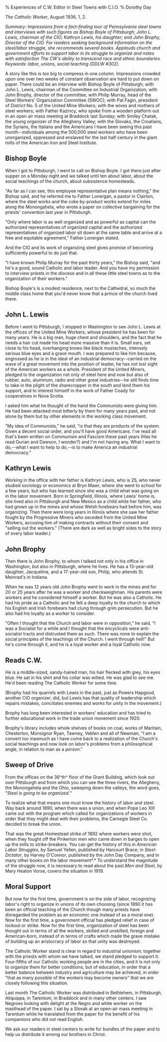 % Experiences of C.W. Editor in Steel Towns with C.I.O.
% Dorothy Day

*The Catholic Worker*, August 1936, 1, 2.

*Summary: Impressions from a fact-finding tour of Pennsylvania steel
towns and interviews with such figures as Bishop Boyle of Pittsburgh;
John L. Lewis, chairman of the CIO; Kathryn Lewis, his daughter; and
John Brophy, Director of the CIO. For readers seeking background
information on the steel/labor struggle, she recommends several books.
Applauds church and government efforts to support labor in its struggle
to organize and notes with satisfaction The *CW*'s ability to transcend
race and ethnic boundaries. Keywords: labor, unions, social teaching (DDLW \#302).*

A story like this is too big to compress in one column. Impressions
crowded upon one over two weeks of constant observation are hard to put
down on paper. There could be an interview with Bishop Boyle of
Pittsburgh; with John L. Lewis, chairman of the Committee on Industrial
Organization; with John Brophy, director of the committee; with Philip
Murray, head of the Steel Workers' Organization Committee (SWOC); with
Pat Fagin, president of District No. 5 of the United Mine Workers; with
the wives and mothers of steel workers; with Father Kazincy, who spoke
from a wooden platform out in an open air mass meeting at Braddock last
Sunday; with Smiley Chatak, the young organizer of the Allegheny Valley;
with the Slovaks, the Croatians, the Syrians, the Italians and the
Americans I have been seeing this past month--individuals among the
500,000 steel workers who have been unorganized, oppressed and enslaved
for the last half century in the giant mills of the American Iron and
Steel Institute.

Bishop Boyle
------------

When I got to Pittsburgh, I went to call on Bishop Boyle. I got there
just after supper on a Monday night and we talked until ten about labor,
about the social teachings of the church, about subsistence homesteads.

"As far as I can see, this employee representative plan means nothing,"
the Bishop said, and he referred me to Father Lonergan, a pastor in
Clairton, where the steel works and the coke by-product works extend for
miles along the Monongahela, who wrote a paper on collective bargaining
for the priests' convention last year in Pittsburgh.

"Only where labor is as well organized and as powerful as capital can
the authorized representatives of organized capital and the authorized
representatives of organized labor sit down at the same table and arrive
at a free and equitable agreement," Father Lonergan stated.

And the CIO and its work of organizing steel gives promise of becoming
sufficiently powerful to do just that.

"I have known Philip Murray for the past thirty years," the Bishop said,
"and he's a good, sound Catholic and labor leader. And you have my
permission to interview priests in the diocese and in all these little
steel towns as to the organization of their workers."

Bishop Boyle's is a modest residence, next to the Cathedral, so much the
middle class home that you'd never know that a prince of the church
lived there.

John L. Lewis
-------------

Before I went to Pittsburgh, I stopped in Washington to see John L.
Lewis at the offices of the United Mine Workers, whose president he has
been for many years. He is a big man, huge chest and shoulders, and the
fact that he needs a hair cut made his head more massive than it is.
Small ears, set close to his head, overhanging brows like black
mustaches, intensely serious blue eyes and a grave mouth. I was prepared
to like him because, engrossed as he is in the ideal of an industrial
democracy--carried on the wave of a great movement into the position of
leader, he has not lost sight of the American workers as a whole.
President of the United Miners, pledged to the organization not only of
steel here and now but also of rubber, auto, aluminum, radio and other
great industries--he still finds time to take in the plight of the
sharecropper in the south and lend them his support, and to interest
himself in the work of Father Coady for cooperatives in Nova Scotia.

I asked him what he thought of the hand the Communists were giving him.
He had been attacked most bitterly by them for many years past, and not
alone by them but by other elements in the working class movement.

"My idea of Communists," he said, "is that they are products of the
system. Given a decent social order, and you'll have good Americans.
I've read all that's been written on Communism and Fascism these past
years (Has he read Gurian and Dawson, I wonder?) and I'm not having any.
What I want to do,--what I want to help to do,--is to make America an
industrial democracy."

Kathryn Lewis
-------------

Working in the office with her father is Kathryn Lewis, who is 25, who
never studied sociology or economics at Bryn Mawr, where she went to
school for a few years, but who has learned since she was a child what
was going on in the labor movement. Born in Springfield, Illinois, where
Lewis' home is, she lived also in Pittsburgh and New Mexico as a child
while her father, who had grown up in the mines and whose Welsh
forebears had before him, was organizing. Then there were long years in
Illinois where she saw her father fought by the Progressive Miners who
seceded from the United Mine Workers, accusing him of making contracts
without their consent and "selling out the workers." (There are dark as
well as bright sides to the story of every labor leader.)

John Brophy
-----------

Then there is John Brophy, to whom I talked not only in his office in
Washington, but also in Pittsburgh, where he lives. He has a 13-year-old
daughter, Jacqueline, and a 17-year-old son, Philip, who attends St.
Meinrad's in Indiana.

When he was 12 years old John Brophy went to work in the mines and for
20 or 25 years after he was a worker and checkweighman. His parents
were workers and he considered himself a worker. But he was also a
Catholic. He had his pride as a Catholic and he felt a deep loyalty to
the church to which his English and Irish forebears had clung through
grim persecution. But he also had his loyalty as a worker to consider.

"Often I thought that the Church and labor were in opposition," he said,
"I was a Socialist for a while and I thought that the encyclicals were
anti-socialist tracts and distrusted them as such. There was none to
explain the social principles of the teachings of the Church. I went
through hell!" But he's come through it, and he is a loyal worker and a
loyal Catholic now.

Reads C.W.
----------

He is a middle-sized, sandy-haired man, his hair flecked with grey, his
eyes blue. He sat in his shirt and his collar was wilted. He was glad to
see me. He'd been reading The Catholic Worker for some time.

(Brophy had his quarrels with Lewis in the past, just as Powers Hapgood,
another CIO organizer, did, but Lewis has that quality of leadership
which repairs mistakes, conciliates enemies and works for unity in the
movement.)

Brophy has long been interested in workers' education and has tried to
further educational work in the trade union movement since 1920.

Brophy's library includes whole shelves of books on coal, works of
Maritain, Chesterton, Monsignor Ryan, Tawney, Veblen and all of Newman,
"I am a convert too inasmuch as I have come back to a realization of the
Church's social teachings and now look on labor's problems from a
philosophical angle, in relation to man as a *person*."

Sweep of Drive
--------------

From the offices on the 36^th^ floor of the Grant Building, which look
out over Pittsburgh and from which you can see the three rivers, the
Allegheny, the Monongahela and the Ohio, sweeping down the valleys, the
word goes, "*Steel is going to be organized.*"

To realize what that means one must know the history of labor and steel.
Way back around 1890, when there was a union, and when Pope Leo XIII
came out with the program which called for organizations of workers in
order that they might deal with their problems, the Carnegie Steel Co.
decided to break the union.

That was the great Homestead strike of 1892 where workers were shot,
when they fought off the Pinkerton men who came down in barges to open
up the mills to strike-breakers. You can get the history of this in
*American Labor Struggles*, by Samuel Yellen, published by Harcourt
Brace; in *Steel-Dictator*, by Harvey O'Connor, published by the John
Day Company, and in many other books on the labor movement*.* To
understand the magnitude of the struggle now, it is necessary to read
about the past.*Men and Steel*, by Mary Heaton Vorse, covers the
situation in 1919.

Moral Support
-------------

But now for the first time, government is on the side of labor,
recognizing labor's right to organize in unions of its own choosing
(since 1890 it has been an official teaching of the Church though many
priests have disregarded the problem as an economic one instead of as a
moral one). Now for the first time, a government official has pledged
relief in case of lockout or strike. Now for the first time,
organization of steel has been thought out in terms of all the workers,
skilled and unskilled, foreign and American-born, instead of in terms of
crafts which made the grave mistake of building up an aristocracy of
labor so that unity was destroyed.

The Catholic Worker stand is clear in regard to industrial unionism;
together with the priests with whom we have talked, we stand pledged to
support it. Four-fifths of our Catholic working people are in the
cities, and it is not only to organize them for better conditions, but
of education, in order that a better balance between industry and
agriculture may be achieved, in order "that as many possible of the
workers may become owners" that we are closely following this situation.

Last month The Catholic Worker was distributed in Bethlehem, in
Pittsburgh, Aliquippa, in Tarentum, in Braddock and in many other
centers. I saw Negroes looking with delight at the Negro and white
worker on the masthead of the paper. I sat by a Slovak at an open-air
mass meeting in Tarentum while he translated from the paper for the
benefit of his companions who did not read English.

We ask our readers in steel centers to write for bundles of the paper
and to help us distribute it among our brothers in Christ.
